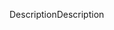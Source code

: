 <span data-ttu-id="e2c1b-101">Description</span><span class="sxs-lookup"><span data-stu-id="e2c1b-101">Description</span></span>
